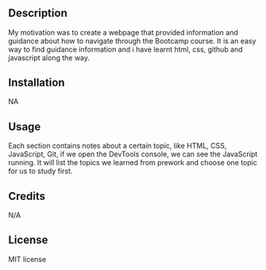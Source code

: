 # <Prework-Study-Guide-Webpage>

## Description

My motivation was to create a webpage that provided information and guidance about how to navigate through the Bootcamp course.
It is an easy way to find guidance information and i have learnt html, css, github and javascript along the way. 

## Installation

NA

## Usage

Each section contains notes about a certain topic, like HTML, CSS, JavaScript, Git, if we open the DevTools console, we can see the JavaScript running. It will list the topics we learned from prework and choose one topic for us to study first.

## Credits

N/A

## License

MIT license

